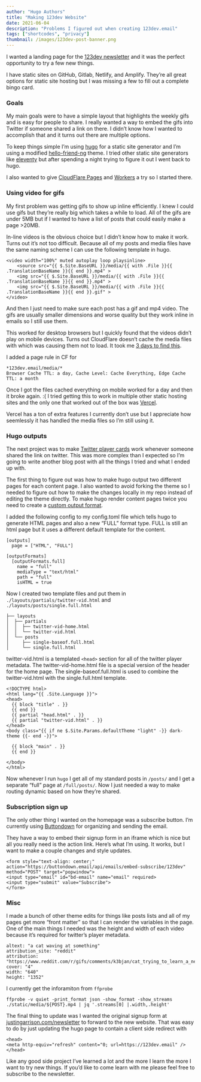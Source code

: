 ```yaml
---
author: "Hugo Authors"
title: "Making 123dev Website"
date: 2021-06-04
description: "Problems I figured out when creating 123dev.email"
tags: ["shortcodes", "privacy"]
thumbnail: /images/123dev-post-banner.png
---
```


I wanted a landing page for the [123dev newsletter](https://123dev.email/) and it was the perfect opportunity to try a few new things.

I have static sites on GitHub, Gitlab, Netlify, and Amplify. They’re all great options for static site hosting but I was missing a few to fill out a complete bingo card.

### Goals

My main goals were to have a simple layout that highlights the weekly gifs and is easy for people to share. I really wanted a way to embed the gifs into Twitter if someone shared a link on there. I didn’t know how I wanted to accomplish that and it turns out there are multiple options.

To keep things simple I’m using [hugo](https://gohugo.io/) for a static site generator and I’m using a modified [hello-friend-ng](https://github.com/rhazdon/hugo-theme-hello-friend-ng) theme. I tried other static site generators like [eleventy](https://www.11ty.dev/) but after spending a night trying to figure it out I went back to hugo.

I also wanted to give [CloudFlare Pages](https://pages.cloudflare.com/) and [Workers](https://workers.cloudflare.com/) a try so I started there.

### Using video for gifs

My first problem was getting gifs to show up inline efficiently. I knew I could use gifs but they’re really big which takes a while to load. All of the gifs are under 5MB but if I wanted to have a list of posts that could easily make a page >20MB.

In-line videos is the obvious choice but I didn’t know how to make it work. Turns out it’s not too difficult. Because all of my posts and media files have the same naming scheme I can use the following template in hugo.

```
<video width="100%" muted autoplay loop playsinline>
    <source src="{{ $.Site.BaseURL }}/media/{{ with .File }}{{ .TranslationBaseName }}{{ end }}.mp4" >
    <img src="{{ $.Site.BaseURL }}/media/{{ with .File }}{{ .TranslationBaseName }}{{ end }}.mp4" >
    <img src="{{ $.Site.BaseURL }}/media/{{ with .File }}{{ .TranslationBaseName }}{{ end }}.gif" >
</video>
```

And then I just need to make sure each post has a gif and mp4 video. The gifs are usually smaller dimensions and worse quality but they work inline in emails so I still use them.

This worked for desktop browsers but I quickly found that the videos didn’t play on mobile devices. Turns out CloudFlare doesn’t cache the media files with which was causing them not to load. It took me [3 days to find this](https://community.cloudflare.com/t/mp4-wont-load-in-safari-using-cloudflare/10587/24).

I added a page rule in CF for

```
*123dev.email/media/*
Browser Cache TTL: a day, Cache Level: Cache Everything, Edge Cache TTL: a month
```

Once I got the files cached everything on mobile worked for a day and then it broke again. :( I tried getting this to work in multiple other static hosting sites and the only one that worked out of the box was [Vercel](http://vercel.com/).

Vercel has a ton of extra features I currently don’t use but I appreciate how seemlessly it has handled the media files so I’m still using it.

### Hugo outputs

The next project was to make [Twitter player cards](https://developer.twitter.com/en/docs/twitter-for-websites/cards/overview/player-card) work whenever someone shared the link on twitter. This was more complex than I expected so I’m going to write another blog post with all the things I tried and what I ended up with.

The first thing to figure out was how to make hugo output two different pages for each content page. I also wanted to avoid forking the theme so I needed to figure out how to make the changes locally in my repo instead of editing the theme directly. To make hugo render content pages twice you need to create a [custom output format](https://gohugo.io/templates/output-formats/).

I added the following config to my config.toml file which tells hugo to generate HTML pages and also a new “FULL” format type. FULL is still an html page but it uses a different default template for the content.

```
[outputs]
  page = ["HTML", "FULL"]

[outputFormats]
  [outputFormats.full]
    name = "full"
    mediaType = "text/html"
    path = "full"
    isHTML = true
```

Now I created two template files and put them in `./layouts/partials/twitter-vid.html` and `./layouts/posts/single.full.html`

```
├── layouts
│  ├── partials
│  │  ├── twitter-vid-home.html
│  │  └── twitter-vid.html
│  └── posts
│     ├── single-baseof.full.html
│     └── single.full.html
```

twitter-vid.html is a templated `<head>` section for all of the twitter player metadata. The twitter-vid-home.html file is a special version of the header for the home page. The single-baseof.full.html is used to combine the twitter-vid.html with the single.full.html template.

```
<!DOCTYPE html>
<html lang="{{ .Site.Language }}">
<head>
  {{ block "title" . }}
  {{ end }}
  {{ partial "head.html" . }}
  {{ partial "twitter-vid.html" . }}
</head>
<body class="{{ if ne $.Site.Params.defaultTheme "light" -}} dark-theme {{- end -}}">

  {{ block "main" . }}
  {{ end }}

</body>
</html>
```

Now whenever I run `hugo` I get all of my standard posts in `/posts/` and I get a separate “full” page at `/full/posts/`. Now I just needed a way to make routing dynamic based on how they’re shared.

### Subscription sign up

The only other thing I wanted on the homepage was a subscribe button. I’m currently using [Buttondown](https://buttondown.email/) for organizing and sending the email.

They have a way to embed their signup form in an iframe which is nice but all you really need is the action link. Here’s what I’m using. It works, but I want to make a couple changes and style updates.

```
<form style="text-align: center;" action="https://buttondown.email/api/emails/embed-subscribe/123dev" method="POST" target="popwindow">
<input type="email" id="bd-email" name="email" required>
<input type="submit" value="Subscribe">
</form>
```

### Misc

I made a bunch of other theme edits for things like posts lists and all of my pages get more “front matter” so that I can render the variables in the page. One of the main things I needed was the height and width of each video because it’s required for twitter’s player metadata.

```
altext: "a cat waving at something"
attribution_site: "reddit"
attribution: "https://www.reddit.com/r/gifs/comments/k3bjan/cat_trying_to_learn_a_new_tik_tok_dance/"
cover: "4"
width: "640"
height: "1352"
```

I currently get the inforamiton from `ffprobe`

```
ffprobe -v quiet -print_format json -show_format -show_streams ./static/media/${POST}.mp4 | jq '.streams[0] |.width,.height'
```

The final thing to update was I wanted the original signup form at [justingarrison.com/newsletter](https://www.justingarrison.com/blog/2021-06-04-making-123dev-website/justingarrison.com/newsletter) to forward to the new website. That was easy to do by just updating the hugo page to contain a client side redirect with

```
<head> 
<meta http-equiv="refresh" content="0; url=https://123dev.email" />
</head>
```

Like any good side project I’ve learned a lot and the more I learn the more I want to try new things. If you’d like to come learn with me please feel free to subscribe to the newsletter.

